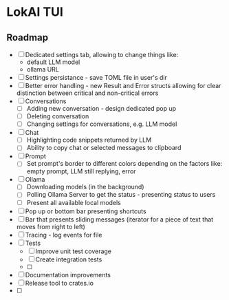 # LokAI TUI

## Roadmap

-   [ ] Dedicated settings tab, allowing to change things like:
    -   default LLM model
    -   ollama URL
-   [ ] Settings persistance - save TOML file in user's dir
-   [ ] Better error handling - new Result and Error structs allowing for clear distinction between critical and non-critical errors
-   [ ] Conversations
    -   [ ] Adding new conversation - design dedicated pop up
    -   [ ] Deleting conversation
    -   [ ] Changing settings for conversations, e.g. LLM model
-   [ ] Chat
    -   [ ] Highlighting code snippets returned by LLM
    -   [ ] Ability to copy chat or selected messages to clipboard
-   [ ] Prompt
    -   [ ] Set prompt's border to different colors depending on the factors like: empty prompt, LLM still replying, error
-   [ ] Ollama
    -   [ ] Downloading models (in the background)
    -   [ ] Polling Ollama Server to get the status - presenting status to users
    -   [ ] Present all available local models
-   [ ] Pop up or bottom bar presenting shortcuts
-   [ ] Bar that presents sliding messages (iterator for a piece of text that moves from right to left)
-   [ ] Tracing - log events for file
-   [ ] Tests
    -   [ ] Improve unit test coverage
    -   [ ] Create integration tests
    -   [ ]
-   [ ] Documentation improvements
-   [ ] Release tool to crates.io
-   [ ]
